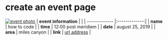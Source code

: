 # create an event page
[![event photo](http://bit.ly/_logo_jpg)](http://netads.github.io)
| **event information**         |           |
| ------------- |:-------------:| 
| **name**         | how to code         | 
| **time**         | 12:00 post meridiem         | 
| **date**         | august 25, 2019         |
| **area**         | miles canyon         | 
| **link**         | [url address](http://netads.github.io)         |
